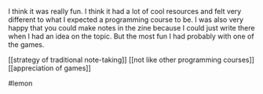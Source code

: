 I think it was really fun. I think it had a lot of cool resources and felt very different to what I expected a programming course to be. I was also very happy that you could make notes in the zine because I could just write there when I had an idea on the topic. But the most fun I had probably with one of the games.

[[strategy of traditional note-taking]]
[[not like other programming courses]]
[[appreciation of games]]

#lemon 